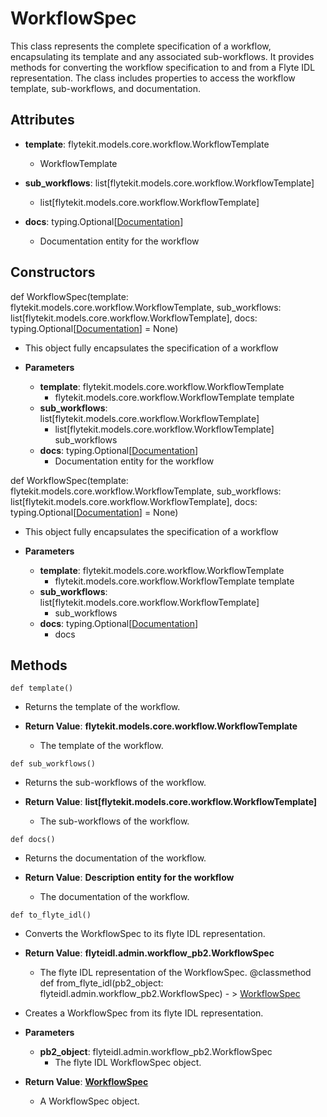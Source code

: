 # WorkflowSpec

This class represents the complete specification of a workflow, encapsulating its template and any associated sub-workflows. It provides methods for converting the workflow specification to and from a Flyte IDL representation. The class includes properties to access the workflow template, sub-workflows, and documentation.

## Attributes

- **template**: flytekit.models.core.workflow.WorkflowTemplate
  - WorkflowTemplate

- **sub_workflows**: list[flytekit.models.core.workflow.WorkflowTemplate]
  - list[flytekit.models.core.workflow.WorkflowTemplate]

- **docs**: typing.Optional[[Documentation](flytekit_models_documentation_documentation)]
  - Documentation entity for the workflow

## Constructors
def WorkflowSpec(template: flytekit.models.core.workflow.WorkflowTemplate, sub_workflows: list[flytekit.models.core.workflow.WorkflowTemplate], docs: typing.Optional[[Documentation](flytekit_models_documentation_documentation)] = None)
-  This object fully encapsulates the specification of a workflow
- **Parameters**

  - **template**: flytekit.models.core.workflow.WorkflowTemplate
    - flytekit.models.core.workflow.WorkflowTemplate template
  - **sub_workflows**: list[flytekit.models.core.workflow.WorkflowTemplate]
    - list[flytekit.models.core.workflow.WorkflowTemplate] sub_workflows
  - **docs**: typing.Optional[[Documentation](flytekit_models_documentation_documentation)]
    - Documentation entity for the workflow

def WorkflowSpec(template: flytekit.models.core.workflow.WorkflowTemplate, sub_workflows: list[flytekit.models.core.workflow.WorkflowTemplate], docs: typing.Optional[[Documentation](flytekit_models_documentation_documentation)] = None)
-  This object fully encapsulates the specification of a workflow
- **Parameters**

  - **template**: flytekit.models.core.workflow.WorkflowTemplate
    - flytekit.models.core.workflow.WorkflowTemplate template
  - **sub_workflows**: list[flytekit.models.core.workflow.WorkflowTemplate]
    - sub_workflows
  - **docs**: typing.Optional[[Documentation](flytekit_models_documentation_documentation)]
    - docs



## Methods
```@classmethod
def template()
```
-  Returns the template of the workflow.

- **Return Value**:
**flytekit.models.core.workflow.WorkflowTemplate**
  - The template of the workflow.
```@classmethod
def sub_workflows()
```
-  Returns the sub-workflows of the workflow.

- **Return Value**:
**list[flytekit.models.core.workflow.WorkflowTemplate]**
  - The sub-workflows of the workflow.
```@classmethod
def docs()
```
-  Returns the documentation of the workflow.

- **Return Value**:
**Description entity for the workflow**
  - The documentation of the workflow.
```@classmethod
def to_flyte_idl()
```
-  Converts the WorkflowSpec to its flyte IDL representation.

- **Return Value**:
**flyteidl.admin.workflow_pb2.WorkflowSpec**
  - The flyte IDL representation of the WorkflowSpec.
@classmethod
def from_flyte_idl(pb2_object: flyteidl.admin.workflow_pb2.WorkflowSpec) - > [WorkflowSpec](flytekit_models_admin_workflow_workflowspec)
-  Creates a WorkflowSpec from its flyte IDL representation.
- **Parameters**

  - **pb2_object**: flyteidl.admin.workflow_pb2.WorkflowSpec
    - The flyte IDL WorkflowSpec object.

- **Return Value**:
**[WorkflowSpec](flytekit_models_admin_workflow_workflowspec)**
  - A WorkflowSpec object.
